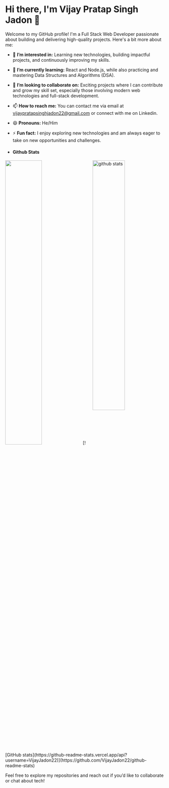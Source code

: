 # Hi there, I'm Vijay Pratap Singh Jadon 👋

Welcome to my GitHub profile! I'm a Full Stack Web Developer passionate about building and delivering high-quality projects. Here's a bit more about me:

- 👀 **I’m interested in:** Learning new technologies, building impactful projects, and continuously improving my skills.
- 🌱 **I’m currently learning:** React and Node.js, while also practicing and mastering Data Structures and Algorithms (DSA).
- 💞️ **I’m looking to collaborate on:** Exciting projects where I can contribute and grow my skill set, especially those involving modern web technologies and full-stack development.
- 📫 **How to reach me:** You can contact me via email at vijaypratapsinghjadon22@gmail.com or connect with me on Linkedin.
- 😄 **Pronouns:** He/Him
- ⚡ **Fun fact:** I enjoy exploring new technologies and am always eager to take on new opportunities and challenges.

- #### Github Stats
<img src="https://github-readme-stats.vercel.app/api?username=VijayJadon22&show_icons=true&theme=blue" alt="github stats" width="45%" align="right"/>
<img src="https://github-readme-streak-stats.herokuapp.com/?user=VijayJadon22&theme=dark" width="48%" >
[![GitHub stats](https://github-readme-stats.vercel.app/api?username=VijayJadon22)](https://github.com/VijayJadon22/github-readme-stats)

Feel free to explore my repositories and reach out if you’d like to collaborate or chat about tech!


<!---
VijayJadon22/VijayJadon22 is a ✨ special ✨ repository because its `README.md` (this file) appears on your GitHub profile.
You can click the Preview link to take a look at your changes.
--->
